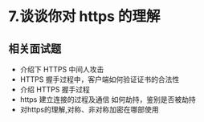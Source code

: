 # 7.谈谈你对 https 的理解

## 相关面试题
- 介绍下 HTTPS 中间人攻击
- HTTPS 握手过程中，客户端如何验证证书的合法性
- 介绍 HTTPS 握手过程
- https 建立连接的过程及通信 如何劫持，鉴别是否被劫持
- 对https的理解,对称、非对称加密在哪部使用
